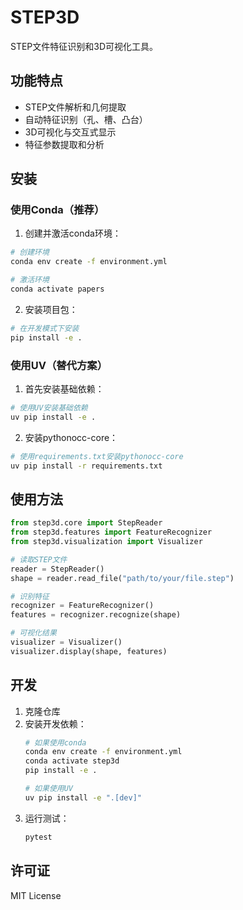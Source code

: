 # STEP3D

STEP文件特征识别和3D可视化工具。

## 功能特点

- STEP文件解析和几何提取
- 自动特征识别（孔、槽、凸台）
- 3D可视化与交互式显示
- 特征参数提取和分析

## 安装

### 使用Conda（推荐）

1. 创建并激活conda环境：
```bash
# 创建环境
conda env create -f environment.yml

# 激活环境
conda activate papers
```

2. 安装项目包：
```bash
# 在开发模式下安装
pip install -e .
```

### 使用UV（替代方案）

1. 首先安装基础依赖：
```bash
# 使用UV安装基础依赖
uv pip install -e .
```

2. 安装pythonocc-core：
```bash
# 使用requirements.txt安装pythonocc-core
uv pip install -r requirements.txt
```

## 使用方法

```python
from step3d.core import StepReader
from step3d.features import FeatureRecognizer
from step3d.visualization import Visualizer

# 读取STEP文件
reader = StepReader()
shape = reader.read_file("path/to/your/file.step")

# 识别特征
recognizer = FeatureRecognizer()
features = recognizer.recognize(shape)

# 可视化结果
visualizer = Visualizer()
visualizer.display(shape, features)
```

## 开发

1. 克隆仓库
2. 安装开发依赖：
   ```bash
   # 如果使用conda
   conda env create -f environment.yml
   conda activate step3d
   pip install -e .
   
   # 如果使用UV
   uv pip install -e ".[dev]"
   ```
3. 运行测试：
   ```bash
   pytest
   ```

## 许可证

MIT License 